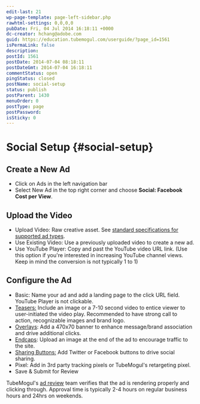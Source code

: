 ```yaml
---
edit-last: 21
wp-page-template: page-left-sidebar.php
rawhtml-settings: 0,0,0,0
pubDate: Fri, 04 Jul 2014 16:18:11 +0000
dc-creator: hchang@adobe.com
guid: https://education.tubemogul.com/userguide/?page_id=1561
isPermaLink: false
description: 
postId: 1561
postDate: 2014-07-04 08:18:11
postDateGmt: 2014-07-04 16:18:11
commentStatus: open
pingStatus: closed
postName: social-setup
status: publish
postParent: 1430
menuOrder: 0
postType: page
postPassword: 
isSticky: 0
---
```


# Social Setup {#social-setup}

## Create a New Ad

* Click on Ads in the left navigation bar
* Select New Ad in the top right corner and choose **Social: Facebook Cost per View**.

## Upload the Video

* Upload Video: Raw creative asset. See [standard specifications for supported ad types](https://www.tubemogul.com/ad-specs/). 
* Use Existing Video: Use a previously uploaded video to create a new ad.
* Use YouTube Player: Copy and past the YouTube video URL link.  (Use this option if you're interested in increasing YouTube channel views. Keep in mind the conversion is not typically 1 to 1)

## Configure the Ad

* Basic: Name your ad and add a landing page to the click URL field.  YouTube Player is not clickable.
* [Teasers:](/help/dsp/planning/ad-formats/ad-features-guide/teasers-endcaps.md) Include an image or a 7-10 second video to entice viewer to user-initiated the video play. Recommended to have strong call to action, recognizable images and brand logo.
* [Overlays](overlay.md): Add a 470x70 banner to enhance message/brand association and drive additional clicks.
* [Endcaps](/help/dsp/planning/ad-formats/ad-features-guide/teasers-endcaps.md): Upload an image at the end of the ad to encourage traffic to the site.
* [Sharing Buttons:](sharing-buttons.md) Add Twitter or Facebook buttons to drive social sharing.
* Pixel: Add in 3rd party tracking pixels or TubeMogul's retargeting pixel.
* Save & Submit for Review

TubeMogul's [ad review](ad-reviews.md) team verifies that the ad is rendering properly and clicking through. Approval time is typically 2-4 hours on regular business hours and 24hrs on weekends. 
